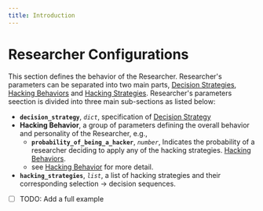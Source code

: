```yaml
---
title: Introduction
---
```


# Researcher Configurations

This section defines the behavior of the Researcher. Researcher's parameters can be separated into two main parts, [Decision Strategies](/decision-strategies.md), [Hacking Behaviors](/hacking-strategies.md#hacking-behaviors) and [Hacking Strategies](/hacking-strategies.md). Researcher's parameters seection is divided into three main sub-sections as listed below:

<!-- The table below lists a few of the parameters, while each part's parameters will be discussed in more details in following sections. -->

- **`decision_strategy`**, *`dict`*, specification of [Decision Strategy](/decision-strategies.md)
- **Hacking Behavior**, a group of parameters defining the overall behavior and personality of the Researcher, e.g.,
	- **`probability_of_being_a_hacker`**, *`number`*, Indicates the probability of a researcher deciding to apply any of the hacking strategies. [Hacking Behaviors](/hacking-strategies.md#hacking-behaviors).
	- see [Hacking Behavior](/hacking-behaviors.md) for more detail.
- **`hacking_strategies`**, *`list`*, a list of hacking strategies and their corresponding selection → decision sequences.


<!--
- **`is_pre_processing`**, *`boolean`*, Indicates whether any pre-processing procedure is being performed on the data before passing the data to the researcher for analysis. 
- **`pre_processing_methods`**, *`list`*, Similar to `p_hacking_methods`. See [Pre-processing]: hacking-strategies.md#hacking-pre-processing  
-->

- [ ] TODO: Add a full example